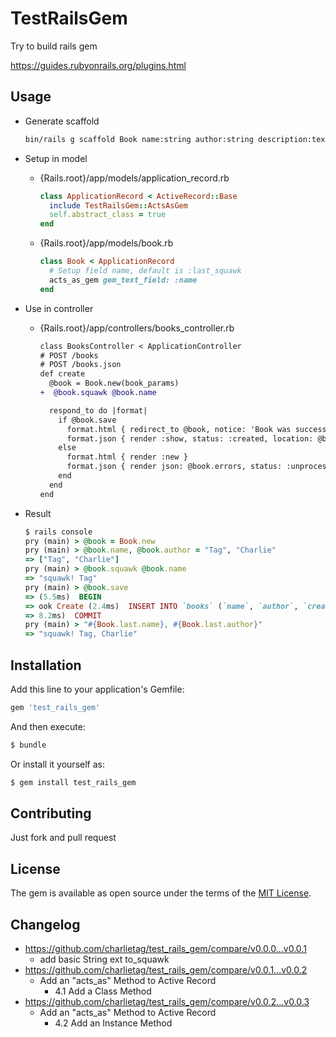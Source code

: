 # TestRailsGem
Try to build rails gem

https://guides.rubyonrails.org/plugins.html

## Usage
* Generate scaffold

  ```bash
  bin/rails g scaffold Book name:string author:string description:text
  ```

* Setup in model
  * {Rails.root}/app/models/application_record.rb

    ```ruby
    class ApplicationRecord < ActiveRecord::Base
      include TestRailsGem::ActsAsGem
      self.abstract_class = true
    end
    ```

  * {Rails.root}/app/models/book.rb

    ```ruby
    class Book < ApplicationRecord
      # Setup field name, default is :last_squawk
      acts_as_gem gem_text_field: :name
    end
    ```

* Use in controller
  * {Rails.root}/app/controllers/books_controller.rb

    ```diff
    class BooksController < ApplicationController
    # POST /books
    # POST /books.json
    def create
      @book = Book.new(book_params)
    +  @book.squawk @book.name

      respond_to do |format|
        if @book.save
          format.html { redirect_to @book, notice: 'Book was successfully created.' }
          format.json { render :show, status: :created, location: @book }
        else
          format.html { render :new }
          format.json { render json: @book.errors, status: :unprocessable_entity }
        end
      end
    end
    ```

* Result

  ```ruby
  $ rails console
  pry (main) > @book = Book.new
  pry (main) > @book.name, @book.author = "Tag", "Charlie"
  => ["Tag", "Charlie"]
  pry (main) > @book.squawk @book.name
  => "squawk! Tag"
  pry (main) > @book.save
  => (5.5ms)  BEGIN
  => ook Create (2.4ms)  INSERT INTO `books` (`name`, `author`, `created_at`, `updated_at`) VALUES ('squawk! Tag', 'Charlie', '2020-09-25 02:41:13.225655', '2020-09-25 02:41:13.225655')
  => 8.2ms)  COMMIT
  pry (main) > "#{Book.last.name}, #{Book.last.author}"
  => "squawk! Tag, Charlie"
  ```

## Installation
Add this line to your application's Gemfile:

```ruby
gem 'test_rails_gem'
```

And then execute:
```bash
$ bundle
```

Or install it yourself as:
```bash
$ gem install test_rails_gem
```

## Contributing
Just fork and pull request

## License
The gem is available as open source under the terms of the [MIT License](https://opensource.org/licenses/MIT).

## Changelog
* https://github.com/charlietag/test_rails_gem/compare/v0.0.0...v0.0.1
  * add basic String ext to_squawk
* https://github.com/charlietag/test_rails_gem/compare/v0.0.1...v0.0.2
  * Add an "acts_as" Method to Active Record
    * 4.1 Add a Class Method
* https://github.com/charlietag/test_rails_gem/compare/v0.0.2...v0.0.3
  * Add an "acts_as" Method to Active Record
    * 4.2 Add an Instance Method
